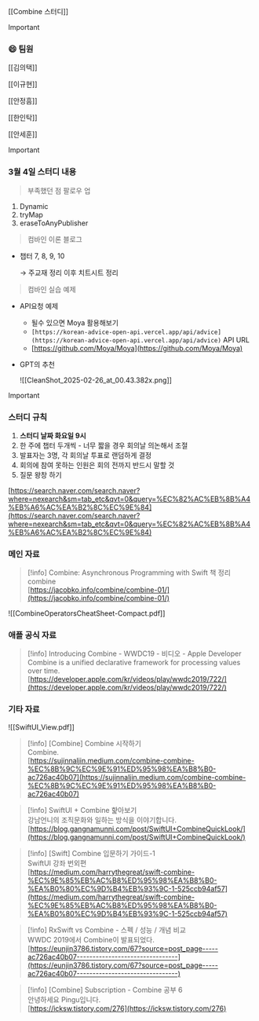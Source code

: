   

[[Combine 스터디]]

> [!important]
> 
> ### 😄 팀원
> 
> [[김의택]]
> 
> [[이규현]]
> 
> [[안정흠]]
> 
> [[한인탁]]
> 
> [[안세훈]]

  

> [!important]
> 
> ### 3월 4일 스터디 내용
> 
> > 부족했던 점 팔로우 업
> 
> 1. Dynamic
> 2. tryMap
> 3. eraseToAnyPublisher
> 
>   
> 
> > 컴바인 이론 블로그
> 
> - 챕터 7, 8, 9, 10
>     
>     → 주교재 정리 이후 치트시트 정리
>     
> 
>   
> 
> > 컴바인 실습 예제
> 
> - API요청 예제
>     - 될수 있으면 Moya 활용해보기
>     - `[https://korean-advice-open-api.vercel.app/api/advice](https://korean-advice-open-api.vercel.app/api/advice)` API URL
>     - [https://github.com/Moya/Moya](https://github.com/Moya/Moya)
> 
> - GPT의 추천
>     
>     ![[CleanShot_2025-02-26_at_00.43.382x.png]]
>     

  

> [!important]
> 
> ### 스터디 규칙
> 
> 1. **스터디 날짜 화요일 9시**
> 2. 한 주에 챕터 두개씩 - 너무 짧을 경우 회의날 의논해서 조절
> 3. 발표자는 3명, 각 회의날 투표로 랜덤하게 결정
> 4. 회의에 참여 못하는 인원은 회의 전까지 반드시 말할 것
> 5. 질문 왕창 하기
> 
> [https://search.naver.com/search.naver?where=nexearch&sm=tab_etc&qvt=0&query=%EC%82%AC%EB%8B%A4%EB%A6%AC%EA%B2%8C%EC%9E%84](https://search.naver.com/search.naver?where=nexearch&sm=tab_etc&qvt=0&query=%EC%82%AC%EB%8B%A4%EB%A6%AC%EA%B2%8C%EC%9E%84)

  

  

### 메인 자료

> [!info] Combine: Asynchronous Programming with Swift 책 정리  
> combine  
> [https://jacobko.info/combine/combine-01/](https://jacobko.info/combine/combine-01/)  

![[CombineOperatorsCheatSheet-Compact.pdf]]

  

### 애플 공식 자료

> [!info] Introducing Combine - WWDC19 - 비디오 - Apple Developer  
> Combine is a unified declarative framework for processing values over time.  
> [https://developer.apple.com/kr/videos/play/wwdc2019/722/](https://developer.apple.com/kr/videos/play/wwdc2019/722/)  

### 기타 자료

![[SwiftUI_View.pdf]]

> [!info] [Combine] Combine 시작하기  
> Combine.  
> [https://sujinnaljin.medium.com/combine-combine-%EC%8B%9C%EC%9E%91%ED%95%98%EA%B8%B0-ac726ac40b07](https://sujinnaljin.medium.com/combine-combine-%EC%8B%9C%EC%9E%91%ED%95%98%EA%B8%B0-ac726ac40b07)  

> [!info] SwiftUI + Combine 핥아보기  
> 강남언니의 조직문화와 일하는 방식을 이야기합니다.  
> [https://blog.gangnamunni.com/post/SwiftUI+CombineQuickLook/](https://blog.gangnamunni.com/post/SwiftUI+CombineQuickLook/)  

> [!info] [Swift] Combine 입문하기 가이드-1  
> SwiftUI 강좌 번외편  
> [https://medium.com/harrythegreat/swift-combine-%EC%9E%85%EB%AC%B8%ED%95%98%EA%B8%B0-%EA%B0%80%EC%9D%B4%EB%93%9C-1-525ccb94af57](https://medium.com/harrythegreat/swift-combine-%EC%9E%85%EB%AC%B8%ED%95%98%EA%B8%B0-%EA%B0%80%EC%9D%B4%EB%93%9C-1-525ccb94af57)  

> [!info] RxSwift vs Combine - 스펙 / 성능 / 개념 비교  
> WWDC 2019에서 Combine이 발표되었다.  
> [https://eunjin3786.tistory.com/67?source=post_page-----ac726ac40b07--------------------------------](https://eunjin3786.tistory.com/67?source=post_page-----ac726ac40b07--------------------------------)  

> [!info] [Combine] Subscription - Combine 공부 6  
> 안녕하세요 Pingu입니다.  
> [https://icksw.tistory.com/276](https://icksw.tistory.com/276)